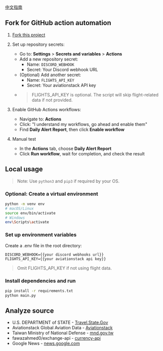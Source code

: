 [中文指南](README.zh.md)

## Fork for GitHub action automation

1. [Fork this project](https://github.com/RNovice/TSSB/fork)
2. Set up repository secrets:
   - Go to: **Settings** > **Secrets and variables** > **Actions**
   - Add a new repository secret:
     - Name: `DISCORD_WEBHOOK`
     - Secret: Your Discord webhook URL
   - (Optional) Add another secret:
     - Name: `FLIGHTS_API_KEY`
     - Secret: Your aviationstack API key
   - > FLIGHTS_API_KEY is optional. The script will skip flight-related data if not provided.
   <!-- - New repository secret > Name `DISCORD_WEBHOOK` > Secret: `your discord webhook url`
   - New repository secret > Name `FLIGHTS_API_KEY` > Secret: `your aviationstack api key`
   - `FLIGHTS_API_KEY` is optional, script well skip if not setup -->
3. Enable GitHub Actions workflows:

   - Navigate to: **Actions**
   - Click: "I understand my workflows, go ahead and enable them"
   - Find **Daily Alert Report**, then click **Enable workflow**

4. Manual test
   - In the **Actions** tab, choose **Daily Alert Report**
   - Click **Run workflow**, wait for completion, and check the result

## Local usage

> Note: Use `python3` and `pip3` if required by your OS.

### Optional: Create a virtual environment

```bash
python -m venv env
# macOS/Linux
source env/bin/activate
# Windows
env\Scripts\activate
```

### Set up environment variables

Create a .env file in the root directory:

```env
DISCORD_WEBHOOK={{your discord webhooks url}}
FLIGHTS_API_KEY={{your aviationstack api key}}
```

> Omit FLIGHTS_API_KEY if not using flight data.

### Install dependencies and run

```bash
pip install -r requirements.txt
python main.py
```

## Analyze source

- U.S. DEPARTMENT of STATE - [Travel.State.Gov](https://travel.state.gov/content/travel.html)
- Aviationstack Global Aviation Data - [Aviationstack](https://aviationstack.com)
- Taiwan Ministry of National Defense - [mnd.gov.tw](https://www.mnd.gov.tw/)
- fawazahmed0/exchange-api - [currency-api](https://github.com/fawazahmed0/exchange-api)
- Google News - [news.google.com](https://news.google.com/)
